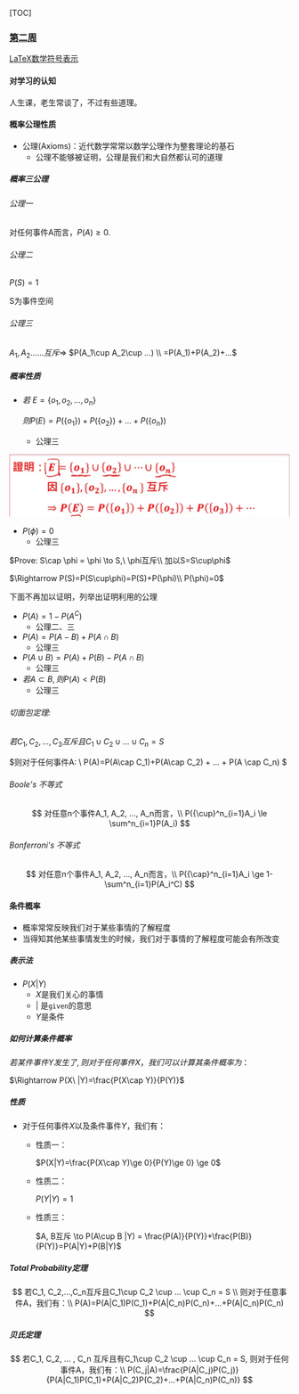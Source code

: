 [TOC]

### [第二周](https://www.coursera.org/learn/prob1/home/week/2)

[LaTeX数学符号表示](http://mohu.org/info/symbols/symbols.htm)

#### 对学习的认知

人生课，老生常谈了，不过有些道理。

#### 概率公理性质

* 公理(Axioms)：近代数学常常以数学公理作为整套理论的基石
  * 公理不能够被证明，公理是我们和大自然都认可的道理

##### 概率三公理

###### 公理一

对任何事件A而言，$P(A)\ge0.$

###### 公理二

$P(S)=1$

S为事件空间

###### 公理三

$A_1, A_2……互斥$​ $\Rightarrow$​ $P(A_1\cup A_2\cup ...) \\ =P(A_1)+P(A_2)+...$​

#####  概率性质

* $若\ E=\{o_1, o_2,...,o_n\}$

  $则 P(E) = P(\{o_1\}) + P(\{o_2\}) + ... + P(\{o_n\})$

  * 公理三

![image-20210810155616514](Week2_notes.assets/image-20210810155616514.png)



* $P(\phi)=0$​ 
  * 公理三

$Prove: S\cap \phi = \phi \to S,\ \phi互斥\\ 加以S=S\cup\phi$

$\Rightarrow P(S)=P(S\cup\phi)=P(S)+P(\phi)\\ P(\phi)=0$

下面不再加以证明，列举出证明利用的公理

* $P(A)=1-P(A^C)$​
  * 公理二、三
* $P(A) = P(A-B)+P(A\cap B)$
  * 公理三
* $P(A\cup B)=P(A)+P(B)-P(A\cap B)$ 
  * 公理三
* $若A\subset B, 则P(A) < P(B)$
  * 公理三

###### 切面包定理:

$若 C_1, C_2,...,C_3互斥且C_1\cup C_2 \cup ... \cup C_n = S$​

$则对于任何事件A: \\ P(A)=P(A\cap C_1)+P(A\cap C_2) + ... + P(A \cap C_n) $

###### Boole's 不等式

$$
对任意n个事件A_1, A_2, ..., A_n而言，\\ P({\cup}^n_{i=1}A_i \le \sum^n_{i=1}P(A_i)
$$

###### Bonferroni's 不等式

$$
对任意n个事件A_1, A_2, ..., A_n而言，\\ P({\cap}^n_{i=1}A_i \ge 1- \sum^n_{i=1}P(A_i^C)
$$

#### 条件概率

* 概率常常反映我们对于某些事情的了解程度
* 当得知其他某些事情发生的时候，我们对于事情的了解程度可能会有所改变

##### 表示法

* $P(X|Y)$ 
  * $X$是我们关心的事情
  * $|$​ 是`given`的意思
  * $Y$是条件

##### 如何计算条件概率

$若某件事件Y发生了,则对于任何事件X，我们可以计算其条件概率为：$​​​​​

$\Rightarrow P(X\ |Y)=\frac{P(X\cap Y)}{P(Y)}$​​​​​

##### 性质

* 对于任何事件$X$以及条件事件$Y$，我们有：

  * 性质一：

    $P(X|Y)=\frac{P(X\cap Y)\ge 0}{P(Y)\ge 0} \ge 0$​

  * 性质二：

    $P(Y|Y)=1$​

  * 性质三：

    $A, B互斥 \to P(A\cup B |Y) = \frac{P(A)}{P(Y)}+\frac{P(B)}{P(Y)}=P(A|Y)+P(B|Y)$​

##### Total Probability定理

$$
若C_1, C_2,...,C_n互斥且C_1\cup C_2 \cup ... \cup C_n = S \\ 则对于任意事件A，我们有：\\ P(A)=P(A|C_1)P(C_1)+P(A|C_n)P(C_n)+...+P(A|C_n)P(C_n)
$$

##### 贝氏定理

$$
若C_1, C_2, ... , C_n 互斥且有C_1\cup C_2 \cup ... \cup C_n = S,  则对于任何事件A，我们有：\\ P(C_j|A)=\frac{P(A|C_j)P(C_j)}{P(A|C_1)P(C_1)+P(A|C_2)P(C_2)+...+P(A|C_n)P(C_n)}
$$
